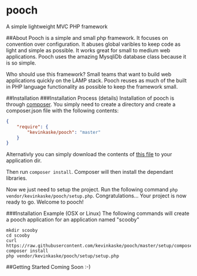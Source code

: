 # pooch
A simple lightweight MVC PHP framework

##About
Pooch is a simple and small php framework. It focuses on convention over configuration. It abuses global varibles to keep code as light 
and simple as possible. It works great for small to medium web applications. Pooch uses the amazing MysqliDb database class because 
it is so simple.

Who should use this framework? Small teams that want to build web applications quickly on the LAMP stack. Pooch reuses as much of the 
built in PHP language functionality as possible to keep the framework small.

##Installation
###Installation Process (details)
Installation of pooch is through [composer](https://getcomposer.org). You simply need to create a directory and create a composer.json file with the following 
contents:
```json
{
	"require": {
		"kevinkaske/pooch": "master"
	}
}
```
Alternativly you can simply download the contents of [this file](https://raw.githubusercontent.com/kevinkaske/pooch/master/setup/composer.json) 
to your application dir.

Then run `composer install`. Composer will then install the dependant libraries.

Now we just need to setup the project. Run the following command `php vendor/kevinkaske/pooch/setup.php`. Congratulations... Your 
project is now ready to go. Welcome to pooch! 

###Installation Example (OSX or Linux)
The following commands will create a pooch application for an application named "scooby"
```shell
mkdir scooby
cd scooby
curl https://raw.githubusercontent.com/kevinkaske/pooch/master/setup/composer.json
composer install
php vendor/kevinkaske/pooch/setup/setup.php
```

##Getting Started
Coming Soon :-)